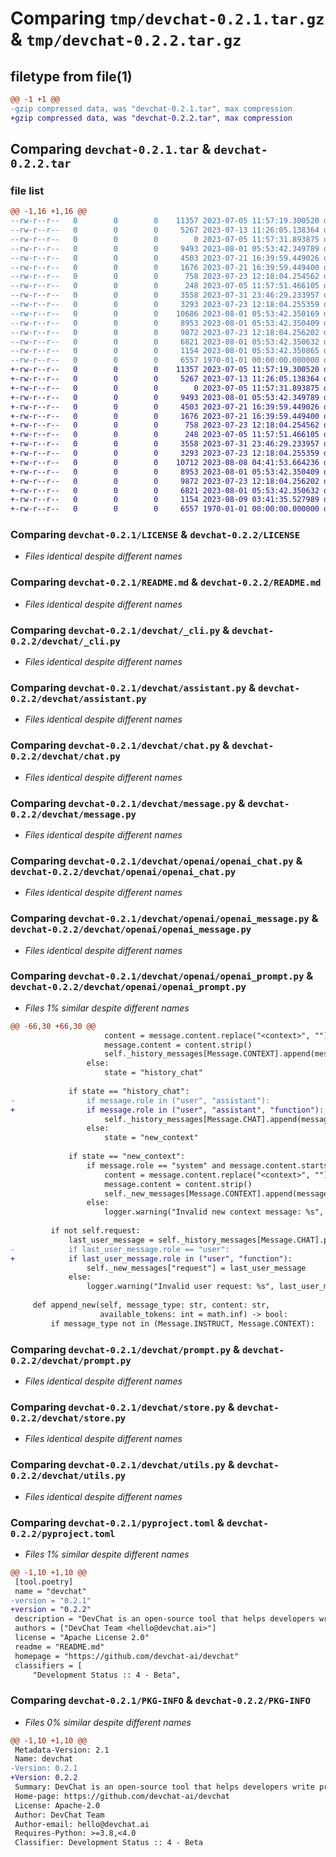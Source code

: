# Comparing `tmp/devchat-0.2.1.tar.gz` & `tmp/devchat-0.2.2.tar.gz`

## filetype from file(1)

```diff
@@ -1 +1 @@
-gzip compressed data, was "devchat-0.2.1.tar", max compression
+gzip compressed data, was "devchat-0.2.2.tar", max compression
```

## Comparing `devchat-0.2.1.tar` & `devchat-0.2.2.tar`

### file list

```diff
@@ -1,16 +1,16 @@
--rw-r--r--   0        0        0    11357 2023-07-05 11:57:19.300520 devchat-0.2.1/LICENSE
--rw-r--r--   0        0        0     5267 2023-07-13 11:26:05.138364 devchat-0.2.1/README.md
--rw-r--r--   0        0        0        0 2023-07-05 11:57:31.893875 devchat-0.2.1/devchat/__init__.py
--rw-r--r--   0        0        0     9493 2023-08-01 05:53:42.349789 devchat-0.2.1/devchat/_cli.py
--rw-r--r--   0        0        0     4503 2023-07-21 16:39:59.449026 devchat-0.2.1/devchat/assistant.py
--rw-r--r--   0        0        0     1676 2023-07-21 16:39:59.449400 devchat-0.2.1/devchat/chat.py
--rw-r--r--   0        0        0      758 2023-07-23 12:18:04.254562 devchat-0.2.1/devchat/message.py
--rw-r--r--   0        0        0      248 2023-07-05 11:57:51.466105 devchat-0.2.1/devchat/openai/__init__.py
--rw-r--r--   0        0        0     3558 2023-07-31 23:46:29.233957 devchat-0.2.1/devchat/openai/openai_chat.py
--rw-r--r--   0        0        0     3293 2023-07-23 12:18:04.255359 devchat-0.2.1/devchat/openai/openai_message.py
--rw-r--r--   0        0        0    10686 2023-08-01 05:53:42.350169 devchat-0.2.1/devchat/openai/openai_prompt.py
--rw-r--r--   0        0        0     8953 2023-08-01 05:53:42.350409 devchat-0.2.1/devchat/prompt.py
--rw-r--r--   0        0        0     9872 2023-07-23 12:18:04.256202 devchat-0.2.1/devchat/store.py
--rw-r--r--   0        0        0     6821 2023-08-01 05:53:42.350632 devchat-0.2.1/devchat/utils.py
--rw-r--r--   0        0        0     1154 2023-08-01 05:53:42.350865 devchat-0.2.1/pyproject.toml
--rw-r--r--   0        0        0     6557 1970-01-01 00:00:00.000000 devchat-0.2.1/PKG-INFO
+-rw-r--r--   0        0        0    11357 2023-07-05 11:57:19.300520 devchat-0.2.2/LICENSE
+-rw-r--r--   0        0        0     5267 2023-07-13 11:26:05.138364 devchat-0.2.2/README.md
+-rw-r--r--   0        0        0        0 2023-07-05 11:57:31.893875 devchat-0.2.2/devchat/__init__.py
+-rw-r--r--   0        0        0     9493 2023-08-01 05:53:42.349789 devchat-0.2.2/devchat/_cli.py
+-rw-r--r--   0        0        0     4503 2023-07-21 16:39:59.449026 devchat-0.2.2/devchat/assistant.py
+-rw-r--r--   0        0        0     1676 2023-07-21 16:39:59.449400 devchat-0.2.2/devchat/chat.py
+-rw-r--r--   0        0        0      758 2023-07-23 12:18:04.254562 devchat-0.2.2/devchat/message.py
+-rw-r--r--   0        0        0      248 2023-07-05 11:57:51.466105 devchat-0.2.2/devchat/openai/__init__.py
+-rw-r--r--   0        0        0     3558 2023-07-31 23:46:29.233957 devchat-0.2.2/devchat/openai/openai_chat.py
+-rw-r--r--   0        0        0     3293 2023-07-23 12:18:04.255359 devchat-0.2.2/devchat/openai/openai_message.py
+-rw-r--r--   0        0        0    10712 2023-08-08 04:41:53.664236 devchat-0.2.2/devchat/openai/openai_prompt.py
+-rw-r--r--   0        0        0     8953 2023-08-01 05:53:42.350409 devchat-0.2.2/devchat/prompt.py
+-rw-r--r--   0        0        0     9872 2023-07-23 12:18:04.256202 devchat-0.2.2/devchat/store.py
+-rw-r--r--   0        0        0     6821 2023-08-01 05:53:42.350632 devchat-0.2.2/devchat/utils.py
+-rw-r--r--   0        0        0     1154 2023-08-09 03:41:35.527989 devchat-0.2.2/pyproject.toml
+-rw-r--r--   0        0        0     6557 1970-01-01 00:00:00.000000 devchat-0.2.2/PKG-INFO
```

### Comparing `devchat-0.2.1/LICENSE` & `devchat-0.2.2/LICENSE`

 * *Files identical despite different names*

### Comparing `devchat-0.2.1/README.md` & `devchat-0.2.2/README.md`

 * *Files identical despite different names*

### Comparing `devchat-0.2.1/devchat/_cli.py` & `devchat-0.2.2/devchat/_cli.py`

 * *Files identical despite different names*

### Comparing `devchat-0.2.1/devchat/assistant.py` & `devchat-0.2.2/devchat/assistant.py`

 * *Files identical despite different names*

### Comparing `devchat-0.2.1/devchat/chat.py` & `devchat-0.2.2/devchat/chat.py`

 * *Files identical despite different names*

### Comparing `devchat-0.2.1/devchat/message.py` & `devchat-0.2.2/devchat/message.py`

 * *Files identical despite different names*

### Comparing `devchat-0.2.1/devchat/openai/openai_chat.py` & `devchat-0.2.2/devchat/openai/openai_chat.py`

 * *Files identical despite different names*

### Comparing `devchat-0.2.1/devchat/openai/openai_message.py` & `devchat-0.2.2/devchat/openai/openai_message.py`

 * *Files identical despite different names*

### Comparing `devchat-0.2.1/devchat/openai/openai_prompt.py` & `devchat-0.2.2/devchat/openai/openai_prompt.py`

 * *Files 1% similar despite different names*

```diff
@@ -66,30 +66,30 @@
                     content = message.content.replace("<context>", "").replace("</context>", "")
                     message.content = content.strip()
                     self._history_messages[Message.CONTEXT].append(message)
                 else:
                     state = "history_chat"
 
             if state == "history_chat":
-                if message.role in ("user", "assistant"):
+                if message.role in ("user", "assistant", "function"):
                     self._history_messages[Message.CHAT].append(message)
                 else:
                     state = "new_context"
 
             if state == "new_context":
                 if message.role == "system" and message.content.startswith("<context>"):
                     content = message.content.replace("<context>", "").replace("</context>", "")
                     message.content = content.strip()
                     self._new_messages[Message.CONTEXT].append(message)
                 else:
                     logger.warning("Invalid new context message: %s", message)
 
         if not self.request:
             last_user_message = self._history_messages[Message.CHAT].pop()
-            if last_user_message.role == "user":
+            if last_user_message.role in ("user", "function"):
                 self._new_messages["request"] = last_user_message
             else:
                 logger.warning("Invalid user request: %s", last_user_message)
 
     def append_new(self, message_type: str, content: str,
                    available_tokens: int = math.inf) -> bool:
         if message_type not in (Message.INSTRUCT, Message.CONTEXT):
```

### Comparing `devchat-0.2.1/devchat/prompt.py` & `devchat-0.2.2/devchat/prompt.py`

 * *Files identical despite different names*

### Comparing `devchat-0.2.1/devchat/store.py` & `devchat-0.2.2/devchat/store.py`

 * *Files identical despite different names*

### Comparing `devchat-0.2.1/devchat/utils.py` & `devchat-0.2.2/devchat/utils.py`

 * *Files identical despite different names*

### Comparing `devchat-0.2.1/pyproject.toml` & `devchat-0.2.2/pyproject.toml`

 * *Files 1% similar despite different names*

```diff
@@ -1,10 +1,10 @@
 [tool.poetry]
 name = "devchat"
-version = "0.2.1"
+version = "0.2.2"
 description = "DevChat is an open-source tool that helps developers write prompts to generate code and documentation."
 authors = ["DevChat Team <hello@devchat.ai>"]
 license = "Apache License 2.0"
 readme = "README.md"
 homepage = "https://github.com/devchat-ai/devchat"
 classifiers = [
     "Development Status :: 4 - Beta",
```

### Comparing `devchat-0.2.1/PKG-INFO` & `devchat-0.2.2/PKG-INFO`

 * *Files 0% similar despite different names*

```diff
@@ -1,10 +1,10 @@
 Metadata-Version: 2.1
 Name: devchat
-Version: 0.2.1
+Version: 0.2.2
 Summary: DevChat is an open-source tool that helps developers write prompts to generate code and documentation.
 Home-page: https://github.com/devchat-ai/devchat
 License: Apache-2.0
 Author: DevChat Team
 Author-email: hello@devchat.ai
 Requires-Python: >=3.8,<4.0
 Classifier: Development Status :: 4 - Beta
```

